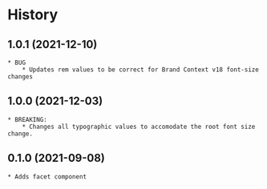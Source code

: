 # History

## 1.0.1 (2021-12-10)
    * BUG
        * Updates rem values to be correct for Brand Context v18 font-size changes

## 1.0.0 (2021-12-03)
    * BREAKING:
        * Changes all typographic values to accomodate the root font size change.

## 0.1.0 (2021-09-08)
	* Adds facet component
